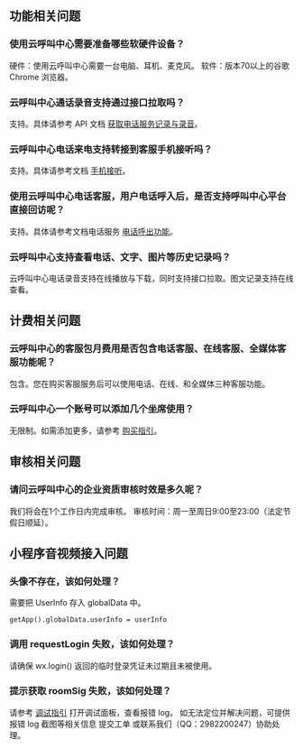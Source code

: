 ## 功能相关问题
### 使用云呼叫中心需要准备哪些软硬件设备？
硬件：使用云呼叫中心需要一台电脑、耳机、麦克风。
软件：版本70以上的谷歌 Chrome 浏览器。
### 云呼叫中心通话录音支持通过接口拉取吗？
支持。具体请参考 API 文档 [获取电话服务记录与录音](https://cloud.tencent.com/document/product/679/47714#1.-.E6.8E.A5.E5.8F.A3.E6.8F.8F.E8.BF.B0)。
###  云呼叫中心电话来电支持转接到客服手机接听吗？
支持。具体请参考文档 [手机接听](https://cloud.tencent.com/document/product/679/48046)。
###  使用云呼叫中心电话客服，用户电话呼入后，是否支持呼叫中心平台直接回访呢？
支持。具体请参考文档电话服务 [电话呼出功能](https://cloud.tencent.com/document/product/679/48045#.E7.94.B5.E8.AF.9D.E5.91.BC.E5.87.BA)。
###  云呼叫中心支持查看电话、文字、图片等历史记录吗？
云呼叫中心电话录音支持在线播放与下载，同时支持接口拉取。图文记录支持在线查看。
## 计费相关问题
### 云呼叫中心的客服包月费用是否包含电话客服、在线客服、全媒体客服功能呢？
包含。您在购买客服服务后可以使用电话、在线、和全媒体三种客服功能。
### 云呼叫中心一个账号可以添加几个坐席使用？
无限制。如需添加更多，请参考 [购买指引](https://cloud.tencent.com/document/product/679/48025)。
## 审核相关问题
### 请问云呼叫中心的企业资质审核时效是多久呢？
我们将会在1个工作日内完成审核。
审核时间：周一至周日9:00至23:00（法定节假日顺延）。
## 小程序音视频接入问题
### 头像不存在，该如何处理？
需要把 UserInfo 存入 globalData 中。
```
getApp().globalData.userInfo = userInfo
```
### 调用 requestLogin 失败，该如何处理？
请确保 wx.login() 返回的临时登录凭证未过期且未被使用。
### 提示获取 roomSig 失败，该如何处理？
请参考 [调试指引](https://developers.weixin.qq.com/miniprogram/dev/framework/usability/debug.html) 打开调试面板，查看报错 log。
如无法定位并解决问题，可提供报错 log 截图等相关信息 提交工单 或联系我们（QQ：2982200247）协助处理。

